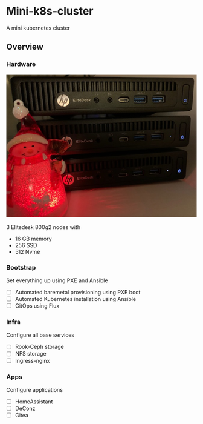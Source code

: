 # Mini-k8s-cluster
A mini kubernetes cluster

## Overview

### Hardware
![Hardware](/mini-k8s-cluster.jpg)

3 Elitedesk 800g2 nodes with
- 16 GB memory
- 256 SSD
- 512 Nvme


### Bootstrap
Set everything up using PXE and Ansible
- [ ] Automated baremetal provisioning using PXE boot
- [ ] Automated Kubernetes installation using Ansible
- [ ] GitOps using Flux

### Infra
Configure all base services
- [ ] Rook-Ceph storage
- [ ] NFS storage
- [ ] Ingress-nginx

### Apps
Configure applications
- [ ] HomeAssistant
- [ ] DeConz
- [ ] Gitea
